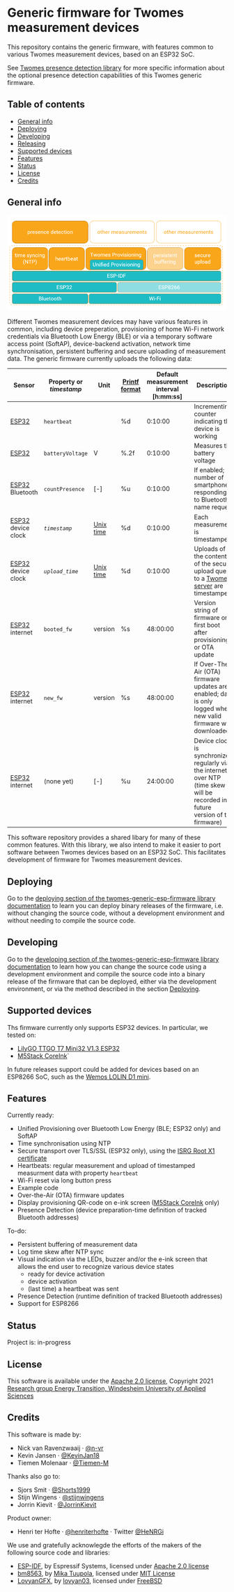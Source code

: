 # Generic firmware for Twomes measurement devices
This repository contains the generic firmware, with features common to various Twomes measurement devices, based on an ESP32 SoC.

See [Twomes presence detection library](https://github.com/energietransitie/twomes-generic-esp-firmware/blob/main/lib/presence_detection/README.md) for more specific information about the optional presence detection capabilities of this Twomes generic firmware. 

## Table of contents
* [General info](#general-info)
* [Deploying](#deploying)
* [Developing](#developing) 
* [Releasing](#releasing)
* [Supported devices](#supported-devices)
* [Features](#features)
* [Status](#status)
* [License](#license)
* [Credits](#credits)

## General info

![Twomes generic firmware functions overview](twomes-generic-firmware-functions.png)

Different Twomes measurement devices may have various features in common, including device preperation, provisioning of home Wi-Fi network credentials via Bluetooth Low Energy (BLE) or via a temporary software access point (SoftAP), device-backend activation, network time synchronisation, persistent buffering and secure uploading of measurement data. The generic firmware currently uploads the following data: 

| Sensor | Property or *timestamp*           | Unit | [Printf format](https://en.wikipedia.org/wiki/Printf_format_string) | Default measurement interval \[h:mm:ss\] | Description                            |
|--------|--------------------|------|--------|-------------------|----------------------------------------|
| [ESP32](https://en.wikipedia.org/wiki/ESP32)  | `heartbeat` |   | %d     | 0:10:00           | Incrementing counter indicating the device is working                       |
| [ESP32](https://en.wikipedia.org/wiki/ESP32)  | `batteryVoltage` | V  | %.2f   | 0:10:00           | Measures the battery voltage                      |
| [ESP32](https://en.wikipedia.org/wiki/ESP32) Bluetooth  | `countPresence`         | [-]   | %u   | 0:10:00           | If enabled; number of smartphones responding to Bluetooth name request                        |
| [ESP32](https://en.wikipedia.org/wiki/ESP32) device clock  | *`timestamp`* | [Unix time](https://en.wikipedia.org/wiki/Unix_time)   | %d   | 0:10:00           | Each measurement is timestamped |
| [ESP32](https://en.wikipedia.org/wiki/ESP32) device clock  | *`upload_time`* | [Unix time](https://en.wikipedia.org/wiki/Unix_time)   | %d   | 0:10:00           | Uploads of the contents of the secure upload queue to a [Twomes server](https://github.com/energietransitie/twomes-backoffice-configuration) are timestamped |
| [ESP32](https://en.wikipedia.org/wiki/ESP32) internet | `booted_fw`         | version   | %s   | 48:00:00           | Version string of firmware on first boot after provisioning or OTA update                        |
| [ESP32](https://en.wikipedia.org/wiki/ESP32) internet | `new_fw`         | version   | %s   | 48:00:00  | If Over-The-Air (OTA) firmware updates are enabled; data is only logged when new valid firmware was downloaded |
| [ESP32](https://en.wikipedia.org/wiki/ESP32) internet  | (none yet)         | [-]   | %u   | 24:00:00           | Device clock is synchronized regularly via the internet over NTP (time skew will be recorded in a future version of the firmware) |

This software repository provides a shared libary for many of these common features. With this library, we also intend to make it easier to port software between Twomes devices based on an ESP32 SoC. This facilitates development of firmware for Twomes measurement devices.

## Deploying

Go to the [deploying section of the twomes-generic-esp-firmware library documentation](https://www.energietransitiewindesheim.nl/twomes-generic-esp-firmware/deploying/prerequisites/) to learn you can deploy binary releases of the firmware, i.e. without changing the source code, without a development environment and without needing to compile the source code.

## Developing 
Go to the [developing section of the twomes-generic-esp-firmware library documentation](https://www.energietransitiewindesheim.nl/twomes-generic-esp-firmware/developing-library-getstarted/prerequisites/) to learn how you can change the source code using a development environment and compile the source code into a binary release of the firmware that can be deployed, either via the development environment, or via the method described in the section [Deploying](#deploying).

## Supported devices

Ths firmware currently only supports ESP32 devices. In particular, we tested on:

- [LilyGO TTGO T7 Mini32 V1.3 ESP32](https://github.com/LilyGO/ESP32-MINI-32-V1.3)
- [M5Stack CoreInk](https://github.com/m5stack/M5-CoreInk)`

In future releases support could be added for devices based on an ESP8266 SoC, such as the [Wemos LOLIN D1 mini](https://www.wemos.cc/en/latest/d1/d1_mini.html).
## Features
Currently ready:

* Unified Provisioning over Bluetooth Low Energy (BLE; ESP32 only) and SoftAP
* Time synchronisation using NTP
* Secure transport over TLS/SSL (ESP32 only), using the [ISRG Root X1 certificate](https://crt.sh/?id=9314791)
* Heartbeats: regular measurement and upload of timestamped measurment data with property `heartbeat`
* Wi-Fi reset via long button press
* Example code
* Over-the-Air (OTA) firmware updates
* Display provisioning QR-code on e-ink screen ([M5Stack CoreInk](https://github.com/m5stack/M5-CoreInk) only)
* Presence Detection (device preparation-time definition of tracked Bluetooth addresses)

To-do:

* Persistent buffering of measurement data
* Log time skew after NTP sync
* Visual indication via the LEDs, buzzer and/or the e-ink screen that allows the end user to recognize various device states
 	* ready for device activation
 	* device activation
 	* (last time) a heartbeat was sent
* Presence Detection (runtime definition of tracked Bluetooth addresses)
* Support for ESP8266

## Status
Project is: in-progress

## License
This software is available under the [Apache 2.0 license](./LICENSE.md), Copyright 2021 [Research group Energy Transition, Windesheim University of Applied Sciences](https://windesheim.nl/energietransitie) 

## Credits
This software is made by:
* Nick van Ravenzwaaij ·  [@n-vr](https://github.com/n-vr)
* Kevin Jansen ·  [@KevinJan18](https://github.com/KevinJan18)
* Tiemen Molenaar · [@Tiemen-M](https://github.com/Tiemen-M)

Thanks also go to:
* Sjors Smit ·  [@Shorts1999](https://github.com/Shorts1999)
* Stijn Wingens · [@stijnwingens](https://github.com/stijnwingens)
* Jorrin Kievit · [@JorrinKievit](https://github.com/JorrinKievit)

Product owner:
* Henri ter Hofte · [@henriterhofte](https://github.com/henriterhofte) · Twitter [@HeNRGi](https://twitter.com/HeNRGi)

We use and gratefully acknowlegde the efforts of the makers of the following source code and libraries:
* [ESP-IDF](https://github.com/espressif/esp-idf), by Espressif Systems, licensed under [Apache 2.0 license](https://github.com/espressif/esp-idf/blob/73db142403c6e5b763a0e1c07312200e9b622673/LICENSE)
* [bm8563](https://github.com/tuupola/bm8563), by [Mika Tuupola](https://github.com/tuupola), licensed under [MIT License](https://github.com/tuupola/bm8563/blob/master/LICENSE)
* [LovyanGFX](https://github.com/lovyan03/LovyanGFX), by [lovyan03](https://github.com/lovyan03), licensed under [FreeBSD](https://github.com/lovyan03/LovyanGFX/blob/master/license.txt)
